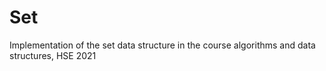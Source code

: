 # Set
Implementation of the set data structure in the course algorithms and data structures, HSE 2021
